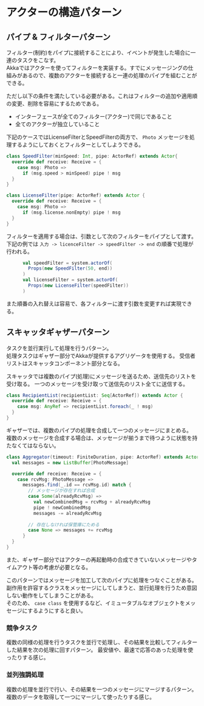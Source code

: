 # アクターの構造パターン

## パイプ & フィルターパターン
フィルター(制約)をパイプに接続することにより、イベントが発生した場合に一連のタスクをこなす。  
Akkaではアクターを使ってフィルターを実装する。すでにメッセージングの仕組みがあるので、複数のアクターを接続すると一連の処理のパイプを組むことができる。

ただし以下の条件を満たしている必要がある。これはフィルターの追加や適用順の変更、削除を容易にするためである。

* インターフェースが全てのフィルター(アクター)で同じであること
* 全てのアクターが独立していること

下記のケースではLicenseFilterとSpeedFilterの両方で、 `Photo` メッセージを処理するようにしておくとフィルターとしてしようできる。

```scala
class SpeedFilter(minSpeed: Int, pipe: ActorRef) extends Actor{
  override def receive: Receive = {
    case msg: Photo =>
      if (msg.speed > minSpeed) pipe ! msg
  }
}

class LicenseFilter(pipe: ActorRef) extends Actor {
  override def receive: Receive = {
    case msg: Photo =>
      if (msg.license.nonEmpty) pipe ! msg
  }
}
```

フィルターを適用する場合は、引数として次のフィルターをパイプとして渡す。
下記の例では `入力 -> licenceFilter -> speedFilter -> end` の順番で処理が行われる。

```scala
      val speedFilter = system.actorOf(
        Props(new SpeedFilter(50, end))
      )
      val licenseFilter = system.actorOf(
        Props(new LicenseFilter(speedFilter))
      )
```

また順番の入れ替えは容易で、各フィルターに渡す引数を変更すれば実現できる。

## スキャッタギャザーパターン
タスクを並行実行して処理を行うパターン。  
処理タスクはギャザー部分でAkkaが提供するアグリゲータを使用する。
受信者リストはスキャッタコンポーネント部分となる。

スキャッタでは複数のパイプ(処理)にメッセージを送るため、送信先のリストを受け取る。
一つのメッセージを受け取って送信先のリスト全てに送信する。

```scala
class RecipientList(recipientList: Seq[ActorRef]) extends Actor {
  override def receive: Receive = {
    case msg: AnyRef => recipientList.foreach(_ ! msg)
  }
}
```

ギャザーでは、複数のパイプの処理を合成して一つのメッセージにまとめる。
複数のメッセージを合成する場合は、メッセージが揃うまで待つように状態を持たなくてはならない。

```scala
class Aggregator(timeout: FiniteDuration, pipe: ActorRef) extends Actor {
  val messages = new ListBuffer[PhotoMessage]

  override def receive: Receive = {
    case rcvMsg: PhotoMessage =>
      messages.find(_.id == rcvMsg.id) match {
        // メッセージが存在すれば合成   
        case Some(alreadyRcvMsg) =>
          val newCombinedMsg = rcvMsg + alreadyRcvMsg
          pipe ! newCombinedMsg
          messages -= alreadyRcvMsg
          
        // 存在しなければ保管庫にためる  
        case None => messages += rcvMsg
      }
  }
}
```

また、ギャザー部分ではアクターの再起動時の合成できていないメッセージやタイムアウト等の考慮が必要となる。

このパターンではメッセージを加工して次のパイプに処理をつなぐことがある。副作用を許容するクラスをメッセージにしてしまうと、並行処理を行うため意図しない動作をしてしまうことがある。  
そのため、 `case class` を使用するなど、イミュータブルなオブジェクトをメッセージにするようにすると良い。

### 競争タスク
複数の同様の処理を行うタスクを並行で処理し、その結果を比較してフィルターした結果を次の処理に回すパターン。
最安値や、最速で応答のあった処理を使ったりする感じ。

### 並列強調処理
複数の処理を並行で行い、その結果を一つのメッセージにマージするパターン。
複数のデータを取得して一つにマージして使ったりする感じ。
